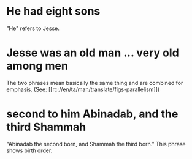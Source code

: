 # He had eight sons

"He" refers to Jesse.

# Jesse was an old man ... very old among men

The two phrases mean basically the same thing and are combined for emphasis. (See: [[rc://en/ta/man/translate/figs-parallelism]])

# second to him Abinadab, and the third Shammah

"Abinadab the second born, and Shammah the third born." This phrase shows birth order.